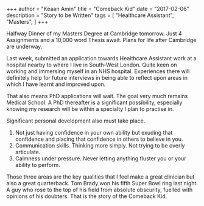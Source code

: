 +++
author = "Keaan Amin"
title = "Comeback Kid"
date = "2017-02-06"
description = "Story to be Written"
tags = [
    "Healthcare Assistant",
    "Masters",
]
+++

Halfway Dinner of my Masters Degree at Cambridge tomorrow. Just 4 Assignments and a 10,000 word Thesis await. Plans for life after Cambridge are underway.
<!--more-->

Last week, submitted an application towards Healthcare Assistant work at a hospital nearby to where I live in South-West London. Quite keen on working and immersing myself in an NHS hospital. Experiences there will definitely help for future interviews in being able to reflect upon areas in which I have learnt and improved upon.

That also means PhD applications will wait. The goal very much remains Medical School. A PhD thereafter is a significant possibility, especially knowing my research will be within a specialty I plan to practise in.

Significant personal development also must take place. 

1. Not just having confidence in your own ability but exuding that confidence and placing that confidence in others to believe in you.
2. Communication skills. Thinking more simply. Not trying to be overly articulate.
3. Calmness under pressure. Never letting anything fluster you or your ability to perform.

Those three areas are the key qualities that I feel make a great clinician but also a great quarterback. Tom Brady won his fifth Super Bowl ring last night. A guy who rose to the top of his field from absolute obscurity, fuelled with opinions of his doubters. That is the story of the Comeback Kid.